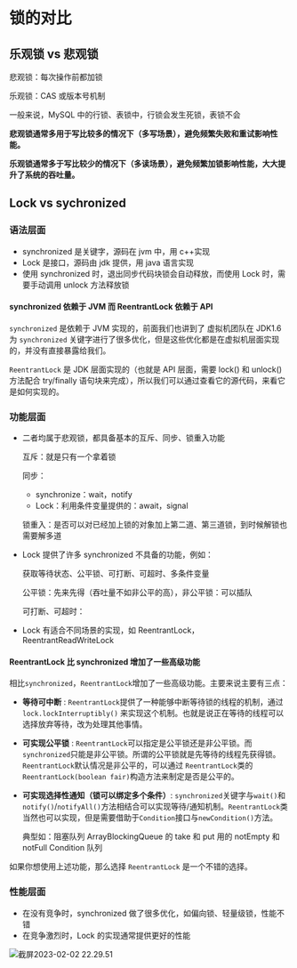 # 锁的对比

## 乐观锁 vs 悲观锁

悲观锁：每次操作前都加锁

乐观锁：CAS 或版本号机制

一般来说，MySQL 中的行锁、表锁中，行锁会发生死锁，表锁不会

**悲观锁通常多用于写比较多的情况下（多写场景），避免频繁失败和重试影响性能。**

**乐观锁通常多于写比较少的情况下（多读场景），避免频繁加锁影响性能，大大提升了系统的吞吐量。**

## Lock vs sychronized

### 语法层面

- synchronized 是关键字，源码在 jvm 中，用 c++实现
- Lock 是接口，源码由 jdk 提供，用 java 语言实现
- 使用 synchronized 时，退出同步代码块锁会自动释放，而使用 Lock 时，需要手动调用 unlock 方法释放锁

#### synchronized 依赖于 JVM 而 ReentrantLock 依赖于 API

`synchronized` 是依赖于 JVM 实现的，前面我们也讲到了 虚拟机团队在 JDK1.6 为 `synchronized` 关键字进行了很多优化，但是这些优化都是在虚拟机层面实现的，并没有直接暴露给我们。

`ReentrantLock` 是 JDK 层面实现的（也就是 API 层面，需要 lock() 和 unlock() 方法配合 try/finally 语句块来完成），所以我们可以通过查看它的源代码，来看它是如何实现的。

### 功能层面

- 二者均属于悲观锁，都具备基本的互斥、同步、锁重入功能

  互斥：就是只有一个拿着锁

  同步：

  - synchronize：wait，notify
  - Lock：利用条件变量提供的：await，signal

  锁重入：是否可以对已经加上锁的对象加上第二道、第三道锁，到时候解锁也需要解多道

- Lock 提供了许多 synchronized 不具备的功能，例如：

  获取等待状态、公平锁、可打断、可超时、多条件变量

  公平锁：先来先得（吞吐量不如非公平的高），非公平锁：可以插队

  可打断、可超时：

- Lock 有适合不同场景的实现，如 ReentrantLock，ReentrantReadWriteLock

#### ReentrantLock 比 synchronized 增加了一些高级功能

相比`synchronized`，`ReentrantLock`增加了一些高级功能。主要来说主要有三点：

- **等待可中断** : `ReentrantLock`提供了一种能够中断等待锁的线程的机制，通过 `lock.lockInterruptibly()` 来实现这个机制。也就是说正在等待的线程可以选择放弃等待，改为处理其他事情。

- **可实现公平锁** : `ReentrantLock`可以指定是公平锁还是非公平锁。而`synchronized`只能是非公平锁。所谓的公平锁就是先等待的线程先获得锁。`ReentrantLock`默认情况是非公平的，可以通过 `ReentrantLock`类的`ReentrantLock(boolean fair)`构造方法来制定是否是公平的。

- **可实现选择性通知（锁可以绑定多个条件）**: `synchronized`关键字与`wait()`和`notify()`/`notifyAll()`方法相结合可以实现等待/通知机制。`ReentrantLock`类当然也可以实现，但是需要借助于`Condition`接口与`newCondition()`方法。

  典型如：阻塞队列 ArrayBlockingQueue 的 take 和 put 用的 notEmpty 和 notFull Condition 队列

如果你想使用上述功能，那么选择 `ReentrantLock` 是一个不错的选择。

### 性能层面

- 在没有竞争时，synchronized 做了很多优化，如偏向锁、轻量级锁，性能不错
- 在竞争激烈时，Lock 的实现通常提供更好的性能

![截屏2023-02-02 22.29.51](https://xingqiu-tuchuang-1256524210.cos.ap-shanghai.myqcloud.com/3978/%E6%88%AA%E5%B1%8F2023-02-02%2022.29.51.png)
